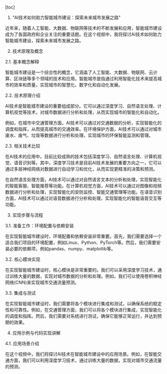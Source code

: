 
[toc]                    
                
                
1. "AI技术如何助力智能城市建设：探索未来城市发展之路"

近年来，随着人工智能、大数据、物联网等技术的不断发展和应用，智能城市建设成为了各国政府和企业关注的重要话题。在这个视频中，我将探讨AI技术如何助力智能城市建设，探索未来城市发展之路。

2. 技术原理及概念

2.1. 基本概念解释

智能城市建设是一个综合性的概念，它涵盖了人工智能、大数据、物联网、云计算、区块链等多个领域的技术和应用。智能城市是指通过利用智能化技术来提高城市的效率和质量，实现城市的智慧化、数字化和自动化发展。

2.2. 技术原理介绍

AI技术是智能城市建设的重要组成部分。它可以通过深度学习、自然语言处理、计算机视觉等技术，对城市数据进行分析和处理，从而实现城市的智能化和自动化。

例如，在城市中交通管理方面，AI技术可以通过对交通数据的分析，实现智能化的调度和指挥，从而提高城市的交通效率。在环境保护方面，AI技术可以通过对城市废水、废气、垃圾等数据进行分析和处理，实现城市的环保智能监测和管理。

2.3. 相关技术比较

在AI技术的应用中，目前比较成熟的技术包括深度学习、自然语言处理、计算机视觉、语音识别等。其中，深度学习技术是目前AI技术发展的重要方向之一，它可以通过多层神经网络对数据进行自动学习和优化，从而实现更精准的决策和预测。

在自然语言处理方面，AI技术可以通过对自然语言文本的分析和处理，实现智能化的智能客服、智能推荐等功能。在计算机视觉方面，AI技术可以通过对图像和视频数据进行分析和处理，实现智能化的安防监控、智能交通管理等功能。在语音识别方面，AI技术可以通过对语音数据进行分析和处理，实现智能化的智能语音交互等功能。

3. 实现步骤与流程

3.1. 准备工作：环境配置与依赖安装

在实现智能城市建设时，环境配置和依赖安装非常重要。首先，我们需要选择一个适合我们项目的环境配置，例如Linux、Python、PyTorch等。然后，我们需要安装必要的依赖项，例如pandas、numpy、matplotlib等。

3.2. 核心模块实现

在实现智能城市建设时，核心模块是非常重要的。我们可以采用深度学习技术，通过训练大量的数据，实现对城市数据的分析和处理。例如，我们可以使用卷积神经网络(CNN)来实现城市交通流量预测。

3.3. 集成与测试

在实现智能城市建设时，我们需要将各个模块进行集成和测试，以确保系统的稳定性和可靠性。例如，在交通管理方面，我们可以将各个模块进行集成，实现智能化的调度和指挥。然后，我们需要对系统进行测试，确保它能够正常运行，并达到预期的效果。

4. 应用示例与代码实现讲解

4.1. 应用场景介绍

在这个视频中，我们将探讨AI技术在智能城市建设中的应用场景。例如，在智能交通方面，我们可以利用深度学习技术，通过训练大量的数据，实现对城市交通流量的预测。

